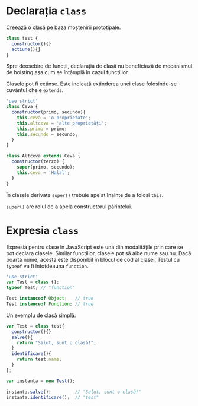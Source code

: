 # Declarația `class`

Creează o clasă pe baza moștenirii prototipale.

```js
class test {
  constructor(){}
  actiune(){}
}
```

Spre deosebire de funcții, declarația de clasă nu beneficiază de mecanismul de hoisting așa cum se întâmplă în cazul funcțiilor.

Clasele pot fi extinse. Este indicată extinderea unei clase folosindu-se cuvântul cheie `extends`.

```js
'use strict'
class Ceva {
  constructor(primo, secundo){
    this.ceva = 'o proprietate';
    this.altceva = 'alte proprietăți';
    this.primo = primo;
    this.secundo = secundo;
  }
}

class Altceva extends Ceva {
  constructor(terzo) {
    super(primo, secundo);
    this.ceva = 'Halal';
  }
}
```

În clasele derivate `super()` trebuie apelat înainte de a folosi `this`.

`super()` are rolul de a apela constructorul părintelui.


# Expresia `class`

Expresia pentru clase în JavaScript este una din modalitățile prin care se pot declara clasele. Similar funcțiilor, clasele pot să aibe nume sau nu. Dacă poartă nume, acesta este disponibil în blocul de cod al clasei. Testul cu `typeof` va fi întotdeauna `function`.

```js
'use strict'
var Test = class {};
typeof Test; // "function"

Test instanceof Object;   // true
Test instanceof Function; // true
```

Un exemplu de clasă simplă:

```js
var Test = class test{
  constructor(){}
  salve(){
    return "Salut, sunt o clasă!";
  }
  identificare(){
    return test.name;
  }
};

var instanta = new Test();

instanta.salve();         // "Salut, sunt o clasă!"
instanta.identificare();  // "test"
```
